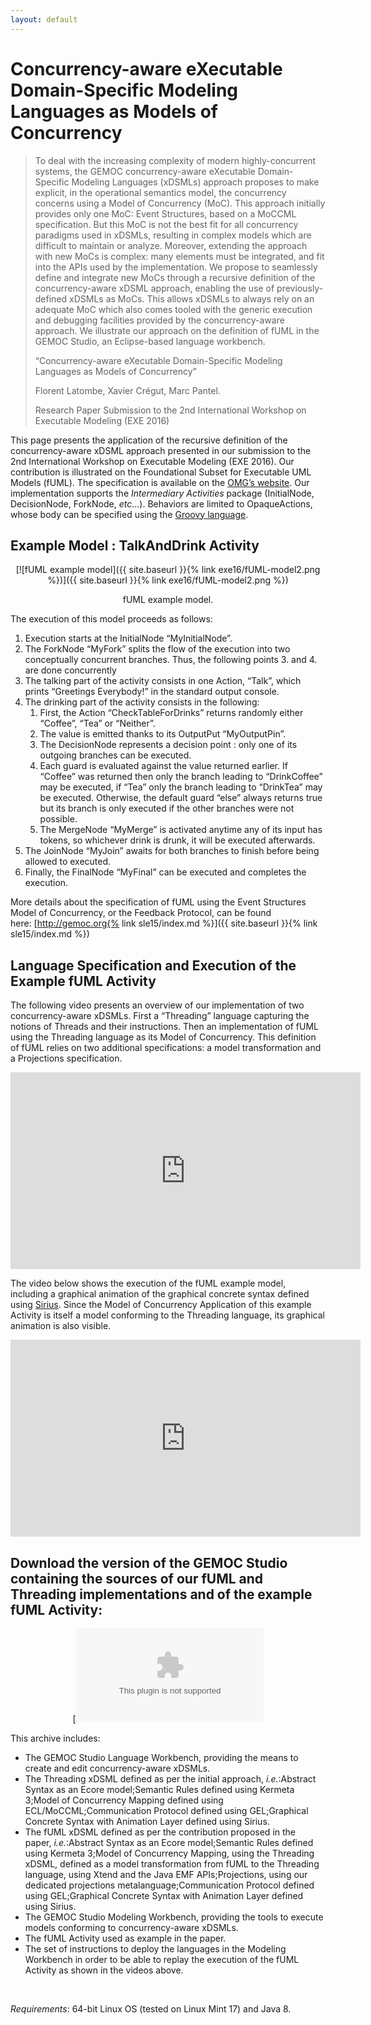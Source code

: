 ```yaml
---
layout: default
---
```


# Concurrency-aware eXecutable Domain-Specific Modeling Languages as Models of Concurrency

> To deal with the increasing complexity of modern highly-concurrent systems, the GEMOC concurrency-aware eXecutable Domain-Specific Modeling Languages (xDSMLs) approach proposes to make explicit, in the operational semantics model, the concurrency concerns using a Model of Concurrency (MoC).
> This approach initially provides only one MoC: Event Structures, based on a MoCCML specification. But this MoC is not the best fit for all concurrency paradigms used in xDSMLs, resulting in complex models which are difficult to maintain or analyze. Moreover, extending the approach with new MoCs is complex: many elements must be integrated, and fit into the APIs used by the implementation. We propose to seamlessly define and integrate new MoCs through a recursive definition of the concurrency-aware xDSML approach, enabling the use of previously-defined xDSMLs as MoCs. This allows xDSMLs to always rely on an adequate MoC which also comes tooled with the generic execution and debugging facilities provided by the concurrency-aware approach. We illustrate our approach on the definition of fUML in the GEMOC Studio, an Eclipse-based language workbench.
>
> “Concurrency-aware eXecutable Domain-Specific Modeling Languages as Models of Concurrency”
>
> Florent Latombe, Xavier Crégut, Marc Pantel.
>
> Research Paper Submission to the 2nd International Workshop on Executable Modeling (EXE 2016)

This page presents the application of the recursive definition of the concurrency-aware xDSML approach presented in our submission to the 2nd International Workshop on Executable Modeling (EXE 2016). Our contribution is illustrated on the Foundational Subset for Executable UML Models (fUML). The specification is available on the [OMG’s website](http://www.omg.org/spec/FUML/). Our implementation supports the *Intermediary Activities* package (InitialNode, DecisionNode, ForkNode, *etc*…). Behaviors are limited to OpaqueActions, whose body can be specified using the [Groovy language](http://www.groovy-lang.org/).

## Example Model : TalkAndDrink Activity

<div style="text-align: center;" markdown="1">
[![fUML example model]({{ site.baseurl }}{% link exe16/fUML-model2.png %})]({{ site.baseurl }}{% link exe16/fUML-model2.png %})

fUML example model.
</div>

The execution of this model proceeds as follows:

1. Execution starts at the InitialNode “MyInitialNode”.
2. The ForkNode “MyFork” splits the flow of the execution into two conceptually concurrent branches. Thus, the following points 3. and 4. are done concurrently
3. The talking part of the activity consists in one Action, “Talk”, which prints “Greetings Everybody!” in the standard output console.
4. The drinking part of the activity consists in the following:
   1. First, the Action “CheckTableForDrinks” returns randomly either “Coffee”, “Tea” or “Neither”.
   2. The value is emitted thanks to its OutputPut “MyOutputPin”.
   3. The DecisionNode represents a decision point : only one of its outgoing branches can be executed.
   4. Each guard is evaluated against the value returned earlier. If “Coffee” was returned then only the branch leading to “DrinkCoffee” may be executed, if “Tea” only the branch leading to “DrinkTea” may be executed. Otherwise, the default guard “else” always returns true but its branch is only executed if the other branches were not possible.
   5. The MergeNode “MyMerge” is activated anytime any of its input has tokens, so whichever drink is drunk, it will be executed afterwards.
5. The JoinNode “MyJoin” awaits for both branches to finish before being allowed to executed.
6. Finally, the FinalNode “MyFinal” can be executed and completes the execution.

More details about the specification of fUML using the Event Structures Model of Concurrency, or the Feedback Protocol, can be found here: [http://gemoc.org{% link sle15/index.md %}]({{ site.baseurl }}{% link sle15/index.md %})

## Language Specification and Execution of the Example fUML Activity

The following video presents an overview of our implementation of two concurrency-aware xDSMLs. First a “Threading” language capturing the notions of Threads and their instructions. Then an implementation of fUML using the Threading language as its Model of Concurrency. This definition of fUML relies on two additional specifications: a model transformation and a Projections specification.

<iframe width="560" height="315" src="https://www.youtube.com/embed/ThBzDRsE8aI" frameborder="0" allowfullscreen></iframe>

The video below shows the execution of the fUML example model, including a graphical animation of the graphical concrete syntax defined using [Sirius](https://www.eclipse.org/sirius/). Since the Model of Concurrency Application of this example Activity is itself a model conforming to the Threading language, its graphical animation is also visible.

<iframe width="560" height="315" src="https://www.youtube.com/embed/n2eUfyv-TsA?list=PLuVleyTr_fSJseHpUxGRBdEWCuyEF6-Xb" frameborder="0" allowfullscreen></iframe>

## Download the version of the GEMOC Studio containing the sources of our fUML and Threading implementations and of the example fUML Activity:

<div style="text-align: center;" markdown="1">

[![download GEMOC Studio](http://gemoc.org/pub/studio/exe16/GemocStudioForFuml_Exe16.linux.x86_64_2016_07_17.zip)

</div>

This archive includes:
- The GEMOC Studio Language Workbench, providing the means to create and edit concurrency-aware xDSMLs.
- The Threading xDSML defined as per the initial approach, *i.e.*:Abstract Syntax as an Ecore model;Semantic Rules defined using Kermeta 3;Model of Concurrency Mapping defined using ECL/MoCCML;Communication Protocol defined using GEL;Graphical Concrete Syntax with Animation Layer defined using Sirius.
- The fUML xDSML defined as per the contribution proposed in the paper, *i.e.*:Abstract Syntax as an Ecore model;Semantic Rules defined using Kermeta 3;Model of Concurrency Mapping, using the Threading xDSML, defined as a model transformation from fUML to the Threading language, using Xtend and the Java EMF APIs;Projections, using our dedicated projections metalanguage;Communication Protocol defined using GEL;Graphical Concrete Syntax with Animation Layer defined using Sirius.
- The GEMOC Studio Modeling Workbench, providing the tools to execute models conforming to concurrency-aware xDSMLs.
- The fUML Activity used as example in the paper.
- The set of instructions to deploy the languages in the Modeling Workbench in order to be able to replay the execution of the fUML Activity as shown in the videos above.

 

*Requirements*: 64-bit Linux OS (tested on Linux Mint 17) and Java 8.
